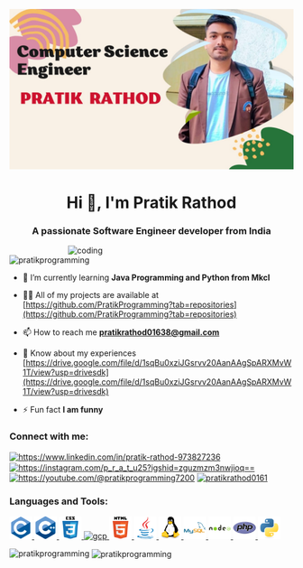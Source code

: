 ![logo](https://github.com/PratikProgramming/PratikProgramming/blob/main/WhatsApp%20Image%202023-07-28%20at%2014.53.29.jpeg)
<h1 align="center">Hi 👋, I'm Pratik Rathod</h1>
<h3 align="center">A passionate Software Engineer developer from India</h3>
<img align="right" alt="coding"width="400" src="https://i.pinimg.com/originals/54/e3/7d/54e37d8074ebcde1d96c77d7b2a7f310.gif"
<p align="left"> <img src="https://komarev.com/ghpvc/?username=pratikprogramming&label=Profile%20views&color=0e75b6&style=flat" alt="pratikprogramming" /> </p>

- 🌱 I’m currently learning **Java Programming and Python from Mkcl**

- 👨‍💻 All of my projects are available at [https://github.com/PratikProgramming?tab=repositories](https://github.com/PratikProgramming?tab=repositories)

- 📫 How to reach me **pratikrathod01638@gmail.com**

- 📄 Know about my experiences [https://drive.google.com/file/d/1sqBu0xziJGsrvv20AanAAgSpARXMvW1T/view?usp=drivesdk](https://drive.google.com/file/d/1sqBu0xziJGsrvv20AanAAgSpARXMvW1T/view?usp=drivesdk)

- ⚡ Fun fact **I am funny**

<h3 align="left">Connect with me:</h3>
<p align="left">
<a href="https://linkedin.com/in/https://www.linkedin.com/in/pratik-rathod-973827236" target="blank"><img align="center" src="https://raw.githubusercontent.com/rahuldkjain/github-profile-readme-generator/master/src/images/icons/Social/linked-in-alt.svg" alt="https://www.linkedin.com/in/pratik-rathod-973827236" height="30" width="40" /></a>
<a href="https://instagram.com/https://instagram.com/p_r_a_t_u25?igshid=zguzmzm3nwjioq==" target="blank"><img align="center" src="https://raw.githubusercontent.com/rahuldkjain/github-profile-readme-generator/master/src/images/icons/Social/instagram.svg" alt="https://instagram.com/p_r_a_t_u25?igshid=zguzmzm3nwjioq==" height="30" width="40" /></a>
<a href="https://www.youtube.com/c/https://youtube.com/@pratikprogramming7200" target="blank"><img align="center" src="https://raw.githubusercontent.com/rahuldkjain/github-profile-readme-generator/master/src/images/icons/Social/youtube.svg" alt="https://youtube.com/@pratikprogramming7200" height="30" width="40" /></a>
<a href="https://www.hackerrank.com/pratikrathod0161" target="blank"><img align="center" src="https://raw.githubusercontent.com/rahuldkjain/github-profile-readme-generator/master/src/images/icons/Social/hackerrank.svg" alt="pratikrathod0161" height="30" width="40" /></a>
</p>

<h3 align="left">Languages and Tools:</h3>
<p align="left"> <a href="https://www.cprogramming.com/" target="_blank" rel="noreferrer"> <img src="https://raw.githubusercontent.com/devicons/devicon/master/icons/c/c-original.svg" alt="c" width="40" height="40"/> </a> <a href="https://www.w3schools.com/cpp/" target="_blank" rel="noreferrer"> <img src="https://raw.githubusercontent.com/devicons/devicon/master/icons/cplusplus/cplusplus-original.svg" alt="cplusplus" width="40" height="40"/> </a> <a href="https://www.w3schools.com/css/" target="_blank" rel="noreferrer"> <img src="https://raw.githubusercontent.com/devicons/devicon/master/icons/css3/css3-original-wordmark.svg" alt="css3" width="40" height="40"/> </a> <a href="https://cloud.google.com" target="_blank" rel="noreferrer"> <img src="https://www.vectorlogo.zone/logos/google_cloud/google_cloud-icon.svg" alt="gcp" width="40" height="40"/> </a> <a href="https://www.w3.org/html/" target="_blank" rel="noreferrer"> <img src="https://raw.githubusercontent.com/devicons/devicon/master/icons/html5/html5-original-wordmark.svg" alt="html5" width="40" height="40"/> </a> <a href="https://www.java.com" target="_blank" rel="noreferrer"> <img src="https://raw.githubusercontent.com/devicons/devicon/master/icons/java/java-original.svg" alt="java" width="40" height="40"/> </a> <a href="https://www.linux.org/" target="_blank" rel="noreferrer"> <img src="https://raw.githubusercontent.com/devicons/devicon/master/icons/linux/linux-original.svg" alt="linux" width="40" height="40"/> </a> <a href="https://www.mysql.com/" target="_blank" rel="noreferrer"> <img src="https://raw.githubusercontent.com/devicons/devicon/master/icons/mysql/mysql-original-wordmark.svg" alt="mysql" width="40" height="40"/> </a> <a href="https://nodejs.org" target="_blank" rel="noreferrer"> <img src="https://raw.githubusercontent.com/devicons/devicon/master/icons/nodejs/nodejs-original-wordmark.svg" alt="nodejs" width="40" height="40"/> </a> <a href="https://www.php.net" target="_blank" rel="noreferrer"> <img src="https://raw.githubusercontent.com/devicons/devicon/master/icons/php/php-original.svg" alt="php" width="40" height="40"/> </a> <a href="https://www.python.org" target="_blank" rel="noreferrer"> <img src="https://raw.githubusercontent.com/devicons/devicon/master/icons/python/python-original.svg" alt="python" width="40" height="40"/> </a> </p>

<p><img align="left" src="https://github-readme-stats.vercel.app/api/top-langs?username=pratikprogramming&show_icons=true&locale=en&layout=compact" alt="pratikprogramming" /></p>

<p>&nbsp;<img align="center" src="https://github-readme-stats.vercel.app/api?username=pratikprogramming&show_icons=true&locale=en" alt="pratikprogramming" /></p>
